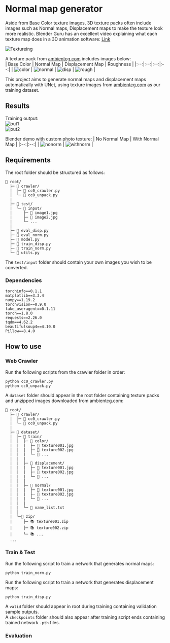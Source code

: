 # Normal map generator
Aside from Base Color texture images, 3D texture packs often include images such as Normal maps, Displacement maps to make the texture look more realistic. Blender Guru has an excellent video explaining what each texture map does in a 3D animation software: [Link](https://www.blenderguru.com/tutorials/basics-realistic-texturing) 

![Textureing](https://images.squarespace-cdn.com/content/v1/58586fa5ebbd1a60e7d76d3e/1494407035745-K9TK8VNTL62E3J98RCU5/image-asset.jpeg?format=400w)

A texture pack from [ambientcg.com](https://ambientcg.com/) includes images below:  
| Base Color | Normal Map | Displacement Map | Roughness |
|:--:|:--:|:--:|:--:|
| ![color](https://github.com/yuchen071/Normal-map-generator/blob/main/.readme_docs/brick_texture/color.jpg) | ![normal](https://github.com/yuchen071/Normal-map-generator/blob/main/.readme_docs/brick_texture/normal.jpg) | ![disp](https://github.com/yuchen071/Normal-map-generator/blob/main/.readme_docs/brick_texture/displacement.jpg) | ![rough](https://github.com/yuchen071/Normal-map-generator/blob/main/.readme_docs/brick_texture/roughness.jpg) |

This project aims to generate normal maps and displacement maps automatically with UNet, using texture images from [ambientcg.com](https://ambientcg.com/) as our training dataset.

## Results
Training output:  
![out1](https://github.com/yuchen071/Normal-map-generator/blob/main/.readme_docs/results/output1.png)  
![out2](https://github.com/yuchen071/Normal-map-generator/blob/main/.readme_docs/results/output2.png)

Blender demo with custom photo texture:
| No Normal Map | With Normal Map |
|:--:|:--:|
| ![nonorm](https://github.com/yuchen071/Normal-map-generator/blob/main/.readme_docs/results/nonormal.gif) | ![withnorm](https://github.com/yuchen071/Normal-map-generator/blob/main/.readme_docs/results/withnormal.gif) |

## Requirements
The root folder should be structured as follows:
```
📁 root/
  ├─ 📁 crawler/
  |  ├─ 📄 cc0_crawler.py
  |  └─ 📄 cc0_unpack.py
  |
  ├─ 📁 test/
  |  └─ 📁 input/
  |     ├─ 🎨 image1.jpg
  |     ├─ 🎨 image2.jpg
  |     └─ ...
  |
  ├─ 📄 eval_disp.py
  ├─ 📄 eval_norm.py
  ├─ 📄 model.py
  ├─ 📄 train_disp.py
  ├─ 📄 train_norm.py
  └─ 📄 utils.py
```

The `test/input` folder should contain your own images you wish to be converted.

### Dependencies
```
torchinfo==0.1.1
matplotlib==3.3.4
numpy==1.19.2
torchvision==0.9.0
fake_useragent==0.1.11
torch==1.8.0
requests==2.26.0
tqdm==4.62.2
beautifulsoup4==4.10.0
Pillow==8.4.0
```

## How to use
### Web Crawler
Run the following scripts from the crawler folder in order:
```
python cc0_crawler.py
python cc0_unpack.py
```
A `dataset` folder should appear in the root folder containing texture packs and unzipped images downloaded from ambientcg.com:
```
📁 root/
  ├─ 📁 crawler/
  |  ├─ 📄 cc0_crawler.py
  |  └─ 📄 cc0_unpack.py
  |
  ├─ 📁 dataset/
  |  ├─ 📁 train/
  |  |  ├─ 📁 color/
  |  |  |  ├─ 🎨 texture001.jpg
  |  |  |  ├─ 🎨 texture002.jpg
  |  |  |  └─ 🎨 ...
  |  |  |
  |  |  ├─ 📁 displacement/
  |  |  |  ├─ 🎨 texture001.jpg
  |  |  |  ├─ 🎨 texture002.jpg
  |  |  |  └─ 🎨 ...
  |  |  |
  |  |  ├─ 📁 normal/
  |  |  |  ├─ 🎨 texture001.jpg
  |  |  |  ├─ 🎨 texture002.jpg
  |  |  |  └─ 🎨 ...
  |  |  |
  |  |  └─ 📝 name_list.txt
  |  |
  |  └─📁 zip/
  |     ├─ 📚 texture001.zip
  |     ├─ 📚 texture002.zip
  |     └─ 📚 ...
  ...
```
### Train & Test
Run the following script to train a network that generates normal maps:
```
python train_norm.py
```
Run the following script to train a network that generates displacement maps:
```
python train_disp.py
```
A `valid` folder should appear in root during training containing validation sample outputs.  
A `checkpoints` folder should also appear after training script ends containing trained network `.pth` files.

### Evaluation



